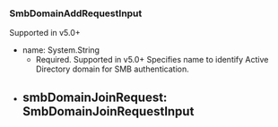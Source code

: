 ### SmbDomainAddRequestInput
Supported in v5.0+

- name: System.String
  - Required. Supported in v5.0+
      Specifies name to identify Active Directory domain for SMB authentication.
- smbDomainJoinRequest: SmbDomainJoinRequestInput
  - 

